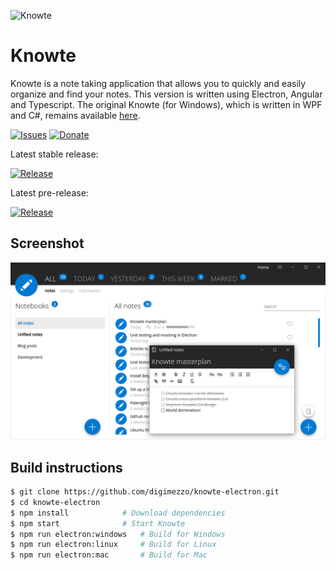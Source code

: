 ![Knowte](Knowte.full.png)

# Knowte

Knowte is a note taking application that allows you to quickly and easily organize and find your notes. This version is written using Electron, Angular and Typescript. The original Knowte (for Windows), which is written in WPF and C#, remains available <a href="https://github.com/digimezzo/Knowte">here</a>.

[![Issues](https://img.shields.io/github/issues/digimezzo/Knowte-electron.svg?style=flat-square)](https://github.com/digimezzo/Knowte-electron/issues)
[![Donate](https://img.shields.io/badge/Donate-PayPal-green.svg)](https://www.paypal.com/cgi-bin/webscr?cmd=_s-xclick&hosted_button_id=MQALEWTEZ7HX8)

Latest stable release:

[![Release](https://img.shields.io/github/release/digimezzo/Knowte-electron.svg?style=flat-square)](https://github.com/digimezzo/Knowte-electron/releases/latest)

Latest pre-release:

[![Release](https://img.shields.io/github/release/digimezzo/Knowte-electron.svg?style=flat-square&include_prereleases)](https://github.com/digimezzo/Knowte-electron/releases/latest)

## Screenshot

![Knowte2screenshot](Knowte2.png)

## Build instructions

```bash
$ git clone https://github.com/digimezzo/knowte-electron.git
$ cd knowte-electron
$ npm install            # Download dependencies
$ npm start              # Start Knowte
$ npm run electron:windows   # Build for Windows
$ npm run electron:linux     # Build for Linux
$ npm run electron:mac       # Build for Mac
```
